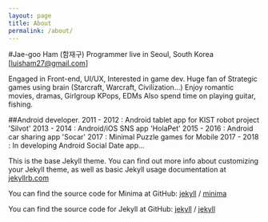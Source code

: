 ```yaml
---
layout: page
title: About
permalink: /about/
---
```


#Jae-goo Ham (함재구)
Programmer
live in Seoul, South Korea
[luisham27@gmail.com]

Engaged in Front-end, UI/UX, 
Interested in game dev. 
Huge fan of Strategic games using brain (Starcraft, Warcraft, Civilization...)
Enjoy romantic movies, dramas, Girlgroup KPops, EDMs
Also spend time on playing guitar, fishing.

##Android developer. 
2011 - 2012 : Android tablet app for KIST robot project 'Silvot' 
2013 - 2014 : Android/iOS SNS app 'HolaPet'
2015 - 2016 : Android car sharing app 'Socar'
2017 : Minimal Puzzle games for Mobile
2017 - 2018 : In developing Android Social Date app...

This is the base Jekyll theme. You can find out more info about customizing your Jekyll theme, as well as basic Jekyll usage documentation at [jekyllrb.com](https://jekyllrb.com/)

You can find the source code for Minima at GitHub:
[jekyll][jekyll-organization] /
[minima](https://github.com/jekyll/minima)

You can find the source code for Jekyll at GitHub:
[jekyll][jekyll-organization] /
[jekyll](https://github.com/jekyll/jekyll)


[jekyll-organization]: https://github.com/jekyll
